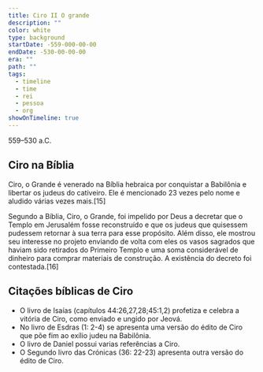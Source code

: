 ```yaml
---
title: Ciro II O grande
description: ""
color: white
type: background
startDate: -559-000-00-00
endDate: -530-00-00-00
era: ""
path: ""
tags:
  - timeline
  - time
  - rei
  - pessoa
  - org
showOnTimeline: true
---
```

559–530 a.C.
## Ciro na Bíblia
Ciro, o Grande é venerado na Bíblia hebraica por conquistar a Babilônia e libertar os judeus do cativeiro. Ele é mencionado 23 vezes pelo nome e aludido várias vezes mais.[15]

Segundo a Bíblia, Ciro, o Grande, foi impelido por Deus a decretar que o Templo em Jerusalém fosse reconstruído e que os judeus que quisessem pudessem retornar à sua terra para esse propósito. Além disso, ele mostrou seu interesse no projeto enviando de volta com eles os vasos sagrados que haviam sido retirados do Primeiro Templo e uma soma considerável de dinheiro para comprar materiais de construção. A existência do decreto foi contestada.[16]

## Citações bíblicas de Ciro
- O livro de Isaías (capítulos 44:26,27,28;45:1,2) profetiza e celebra a vitória de Ciro, como enviado e ungido por Jeová.
- No livro de Esdras (1: 2-4) se apresenta uma versão do édito de Ciro que põe fim ao exílio judeu na Babilônia.
- O livro de Daniel possui varias referências a Ciro.
- O Segundo livro das Crónicas (36: 22-23) apresenta outra versão do édito de Ciro.